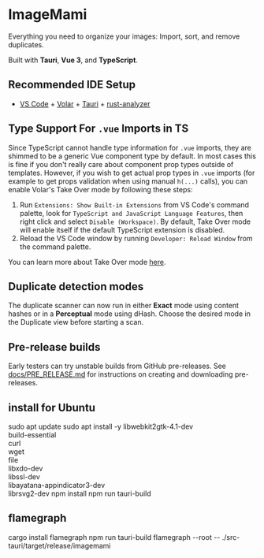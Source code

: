 # ImageMami

Everything you need to organize your images: Import, sort, and remove duplicates.

Built with **Tauri**, **Vue 3**, and **TypeScript**.

## Recommended IDE Setup

- [VS Code](https://code.visualstudio.com/) + [Volar](https://marketplace.visualstudio.com/items?itemName=Vue.volar) + [Tauri](https://marketplace.visualstudio.com/items?itemName=tauri-apps.tauri-vscode) + [rust-analyzer](https://marketplace.visualstudio.com/items?itemName=rust-lang.rust-analyzer)

## Type Support For `.vue` Imports in TS

Since TypeScript cannot handle type information for `.vue` imports, they are shimmed to be a generic Vue component type by default. In most cases this is fine if you don't really care about component prop types outside of templates. However, if you wish to get actual prop types in `.vue` imports (for example to get props validation when using manual `h(...)` calls), you can enable Volar's Take Over mode by following these steps:

1. Run `Extensions: Show Built-in Extensions` from VS Code's command palette, look for `TypeScript and JavaScript Language Features`, then right click and select `Disable (Workspace)`. By default, Take Over mode will enable itself if the default TypeScript extension is disabled.
2. Reload the VS Code window by running `Developer: Reload Window` from the command palette.

You can learn more about Take Over mode [here](https://github.com/johnsoncodehk/volar/discussions/471).

## Duplicate detection modes

The duplicate scanner can now run in either **Exact** mode using content hashes or in a **Perceptual** mode using dHash. Choose the desired mode in the Duplicate view before starting a scan.

## Pre-release builds

Early testers can try unstable builds from GitHub pre-releases. See [docs/PRE_RELEASE.md](docs/PRE_RELEASE.md) for instructions on creating and downloading pre-releases.

## install for Ubuntu

sudo apt update
sudo apt install -y libwebkit2gtk-4.1-dev \
 build-essential \
 curl \
 wget \
 file \
 libxdo-dev \
 libssl-dev \
 libayatana-appindicator3-dev \
 librsvg2-dev
npm install
npm run tauri-build

## flamegraph

cargo install flamegraph
npm run tauri-build
flamegraph --root -- ./src-tauri/target/release/imagemami
